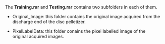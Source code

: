 The **Training.rar** and **Testing.rar** contains two subfolders in each of them.
- Original_Image: this folder contains the original image acquired from the discharge end of the disc pelletizer.
  
- PixelLabelData: this folder conains the pixel labelled image of the original acquired images.
